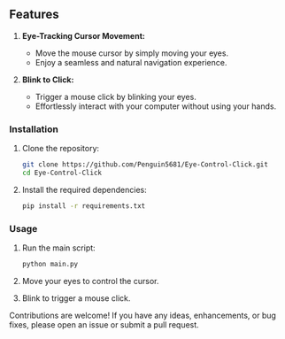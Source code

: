 ## Features

1. **Eye-Tracking Cursor Movement:**
   - Move the mouse cursor by simply moving your eyes.
   - Enjoy a seamless and natural navigation experience.

2. **Blink to Click:**
   - Trigger a mouse click by blinking your eyes.
   - Effortlessly interact with your computer without using your hands.

### Installation

1. Clone the repository:

    ```bash
    git clone https://github.com/Penguin5681/Eye-Control-Click.git
    cd Eye-Control-Click
    ```

2. Install the required dependencies:

    ```bash
    pip install -r requirements.txt
    ```

### Usage

1. Run the main script:

    ```bash
    python main.py
    ```

2. Move your eyes to control the cursor.
3. Blink to trigger a mouse click.

Contributions are welcome! If you have any ideas, enhancements, or bug fixes, please open an issue or submit a pull request.
